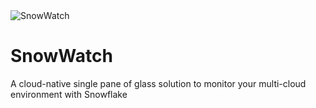 <img src="https://raw.githubusercontent.com/hashmapinc/SnowWatch/master/.github/logo/SnowWatch-logo.png" alt="SnowWatch"/>

# SnowWatch
A cloud-native single pane of glass solution to monitor your multi-cloud environment with Snowflake
